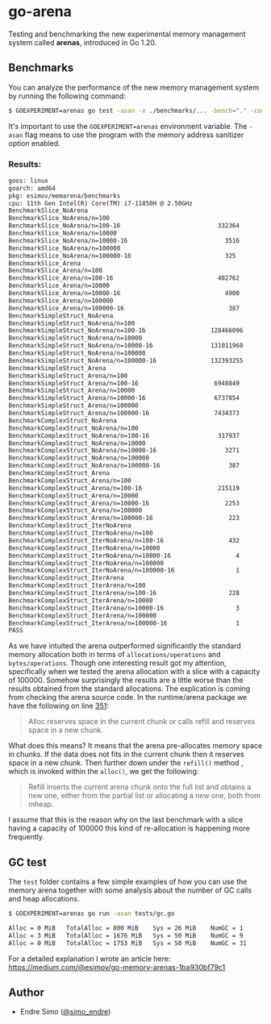 # go-arena

Testing and benchmarking the new experimental memory management system called **arenas**, introduced in Go 1.20.

## Benchmarks

You can analyze the performance of the new memory management system by running the following command: 

```bash
$ GOEXPERIMENT=arenas go test -asan -v ./benchmarks/... -bench="." -cover -benchmem
```
It's important to use the `GOEXPERIMENT=arenas` environment variable. The `-asan` flag means to use the program with the memory address sanitizer option enabled. 

### Results:

```bash
goos: linux
goarch: amd64
pkg: esimov/memarena/benchmarks
cpu: 11th Gen Intel(R) Core(TM) i7-11850H @ 2.50GHz
BenchmarkSlice_NoArena
BenchmarkSlice_NoArena/n=100
BenchmarkSlice_NoArena/n=100-16                           332364              4674 ns/op            4523 B/op          0 allocs/op
BenchmarkSlice_NoArena/n=10000
BenchmarkSlice_NoArena/n=10000-16                           3516            607361 ns/op          455522 B/op          0 allocs/op
BenchmarkSlice_NoArena/n=100000
BenchmarkSlice_NoArena/n=100000-16                          325           3838836 ns/op         4157606 B/op          0 allocs/op
BenchmarkSlice_Arena
BenchmarkSlice_Arena/n=100
BenchmarkSlice_Arena/n=100-16                             402762              2760 ns/op            2095 B/op          0 allocs/op
BenchmarkSlice_Arena/n=10000
BenchmarkSlice_Arena/n=10000-16                             4900            423092 ns/op          268697 B/op          0 allocs/op
BenchmarkSlice_Arena/n=100000
BenchmarkSlice_Arena/n=100000-16                             387           2653274 ns/op         2130343 B/op          0 allocs/op
BenchmarkSimpleStruct_NoArena
BenchmarkSimpleStruct_NoArena/n=100
BenchmarkSimpleStruct_NoArena/n=100-16                  128466096                9.292 ns/op           0 B/op          0 allocs/op
BenchmarkSimpleStruct_NoArena/n=10000
BenchmarkSimpleStruct_NoArena/n=10000-16                131011968                9.477 ns/op           0 B/op          0 allocs/op
BenchmarkSimpleStruct_NoArena/n=100000
BenchmarkSimpleStruct_NoArena/n=100000-16               132393255                9.086 ns/op           0 B/op          0 allocs/op
BenchmarkSimpleStruct_Arena
BenchmarkSimpleStruct_Arena/n=100
BenchmarkSimpleStruct_Arena/n=100-16                     6948849               168.9 ns/op            64 B/op          1 allocs/op
BenchmarkSimpleStruct_Arena/n=10000
BenchmarkSimpleStruct_Arena/n=10000-16                   6737854               167.7 ns/op            64 B/op          1 allocs/op
BenchmarkSimpleStruct_Arena/n=100000
BenchmarkSimpleStruct_Arena/n=100000-16                  7434373               164.8 ns/op            64 B/op          1 allocs/op
BenchmarkComplexStruct_NoArena
BenchmarkComplexStruct_NoArena/n=100
BenchmarkComplexStruct_NoArena/n=100-16                   317937              3506 ns/op            4728 B/op          0 allocs/op
BenchmarkComplexStruct_NoArena/n=10000
BenchmarkComplexStruct_NoArena/n=10000-16                   3271            320152 ns/op          489641 B/op          0 allocs/op
BenchmarkComplexStruct_NoArena/n=100000
BenchmarkComplexStruct_NoArena/n=100000-16                   387           3372102 ns/op         4366697 B/op          0 allocs/op
BenchmarkComplexStruct_Arena
BenchmarkComplexStruct_Arena/n=100
BenchmarkComplexStruct_Arena/n=100-16                     215119              5077 ns/op            1973 B/op          0 allocs/op
BenchmarkComplexStruct_Arena/n=10000
BenchmarkComplexStruct_Arena/n=10000-16                     2253            501648 ns/op          293497 B/op          0 allocs/op
BenchmarkComplexStruct_Arena/n=100000
BenchmarkComplexStruct_Arena/n=100000-16                     223           4943917 ns/op         1860246 B/op          0 allocs/op
BenchmarkComplexStruct_IterNoArena
BenchmarkComplexStruct_IterNoArena/n=100
BenchmarkComplexStruct_IterNoArena/n=100-16                  432           2763199 ns/op         3687444 B/op         39 allocs/op
BenchmarkComplexStruct_IterNoArena/n=10000
BenchmarkComplexStruct_IterNoArena/n=10000-16                  4         262156029 ns/op        366595616 B/op      1778 allocs/op
BenchmarkComplexStruct_IterNoArena/n=100000
BenchmarkComplexStruct_IterNoArena/n=100000-16                 1        2158265388 ns/op        802818304 B/op      1018 allocs/op
BenchmarkComplexStruct_IterArena
BenchmarkComplexStruct_IterArena/n=100
BenchmarkComplexStruct_IterArena/n=100-16                    228           4985802 ns/op         1802962 B/op          4 allocs/op
BenchmarkComplexStruct_IterArena/n=10000
BenchmarkComplexStruct_IterArena/n=10000-16                    3         511031599 ns/op        192949549 B/op       359 allocs/op
BenchmarkComplexStruct_IterArena/n=100000
BenchmarkComplexStruct_IterArena/n=100000-16                   1        4703096115 ns/op        838895496 B/op      1110 allocs/op
PASS
```

As we have intuited the arena outperformed significantly the standard memory allocation both in terms of `allocations/operations` and `bytes/operations`. Though one interesting result got my attention, specifically when we tested the arena allocation with a slice with a capacity of 100000. Somehow surprisingly the results are a little worse than the results obtained from the standard allocations. The explication is coming from checking the arena source code. In the runtime/arena package we have the following on line [351](https://github.com/golang/go/blob/d9c29ec6a54f929f4b0736db6b7598a4c2305e5e/src/runtime/arena.go#L351):

> Alloc reserves space in the current chunk or calls refill and reserves space in a new chunk.

What does this means? It means that the arena pre-allocates memory space in chunks. If the data does not fits in the current chunk then it reserves space in a new chunk. Then further down under the `refill()` method , which is invoked within the `alloc()`, we get the following:

> Refill inserts the current arena chunk onto the full list and obtains a new one, either from the partial list or allocating a new one, both from mheap.

I assume that this is the reason why on the last benchmark with a slice having a capacity of 100000 this kind of re-allocation is happening more frequently.

## GC test
The `test` folder contains a few simple examples of how you can use the memory arena together with some analysis about the number of GC calls and heap allocations.

```bash
$ GOEXPERIMENT=arenas go run -asan tests/gc.go

Alloc = 0 MiB   TotalAlloc = 800 MiB    Sys = 26 MiB    NumGC = 1
Alloc = 3 MiB   TotalAlloc = 1676 MiB   Sys = 50 MiB    NumGC = 9
Alloc = 0 MiB   TotalAlloc = 1753 MiB   Sys = 50 MiB    NumGC = 31
```

For a detailed explanation I wrote an article here: https://medium.com/@esimov/go-memory-arenas-1ba930bf79c1

## Author
* Endre Simo ([@simo_endre](https://twitter.com/simo_endre))
